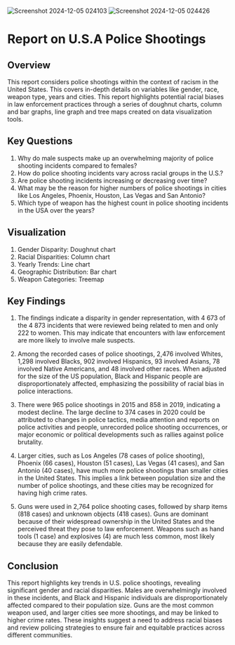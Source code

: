 ![Screenshot 2024-12-05 024103](https://github.com/user-attachments/assets/4718f384-b4a8-4a69-8b63-3f3a1cbe857c)
![Screenshot 2024-12-05 024426](https://github.com/user-attachments/assets/ff70b816-1a9d-4700-8bf7-7e82d2cb30a3)

# Report on U.S.A Police Shootings
## Overview

This report considers police shootings within the context of racism in the United States. This covers in-depth details on variables like gender, race, weapon type, years and cities. This report highlights potential racial biases in law enforcement practices through a series of doughnut charts, column and bar graphs, line graph and tree maps created on data visualization tools.


## Key Questions

1. Why do male suspects make up an overwhelming majority of police shooting incidents compared to females?
2. How do police shooting incidents vary across racial groups in the U.S.?
3. Are police shooting incidents increasing or decreasing over time?
4. What may be the reason for higher numbers of police shootings in cities like Los Angeles, Phoenix, Houston, Las Vegas and San Antonio?
5. Which type of weapon has the highest count in police shooting incidents in the USA over the years?


## Visualization

1. Gender Disparity: Doughnut chart
2. Racial Disparities: Column chart
3. Yearly Trends: Line chart
4. Geographic Distribution: Bar chart
5. Weapon Categories: Treemap


## Key Findings

1. The findings indicate a disparity in gender representation, with 4 673 of the 4 873 incidents that were reviewed being related to men and only 222 to women. This may indicate that encounters with law enforcement are more likely to involve male suspects.
   
2. Among the recorded cases of police shootings, 2,476 involved Whites, 1,298 involved Blacks, 902 involved Hispanics, 93 involved Asians, 78 involved Native Americans, and 48 involved other races. When adjusted for the size of the US population, Black and Hispanic people are disproportionately affected, emphasizing the possibility of racial bias in police interactions.
   
3. There were 965 police shootings in 2015 and 858 in 2019, indicating a modest decline. The large decline to 374 cases in 2020 could be attributed to changes in police tactics, media attention and reports on police activities and people, unrecorded police shooting occurrences, or major economic or political developments such as rallies against police brutality.
 
4. Larger cities, such as Los Angeles (78 cases of police shooting), Phoenix (66 cases), Houston (51 cases), Las Vegas (41 cases), and San Antonio (40 cases), have much more police shootings than smaller cities in the United States. This implies a link between population size and the number of police shootings, and these cities may be recognized for having high crime rates.
   
5. Guns were used in 2,764 police shooting cases, followed by sharp items (818 cases) and unknown objects (418 cases). Guns are dominant because of their widespread ownership in the United States and the perceived threat they pose to law enforcement. Weapons such as hand tools (1 case) and explosives (4) are much less common, most likely because they are easily defendable.


## Conclusion
This report highlights key trends in U.S. police shootings, revealing significant gender and racial disparities. Males are overwhelmingly involved in these incidents, and Black and Hispanic individuals are disproportionately affected compared to their population size. Guns are the most common weapon used, and larger cities see more shootings, and may be linked to higher crime rates. These insights suggest a need to address racial biases and review policing strategies to ensure fair and equitable practices across different communities.
